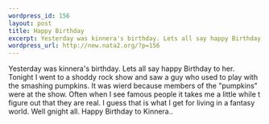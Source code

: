 ```yaml
--- 
wordpress_id: 156
layout: post
title: Happy Birthday
excerpt: Yesterday was kinnera's birthday. Lets all say happy Birthday to her.  Tonight I went to a shoddy rock show and saw a guy who used to play with the smashing pumpkins. It was wierd because members of the "pumpkins" were at the show. Often when I see famous people it takes me a little while t figure out that they are real. I guess that is what I get for living in a fantasy world. Well gnight ...
wordpress_url: http://new.nata2.org/?p=156
---
```

Yesterday was kinnera's birthday. Lets all say happy Birthday to her. <br/> Tonight I went to a shoddy rock show and saw a guy who used to play with the smashing pumpkins. It was wierd because members of the "pumpkins" were at the show. Often when I see famous people it takes me a little while t figure out that they are real. I guess that is what I get for living in a fantasy world. Well gnight all. Happy Birthday to Kinnera..
